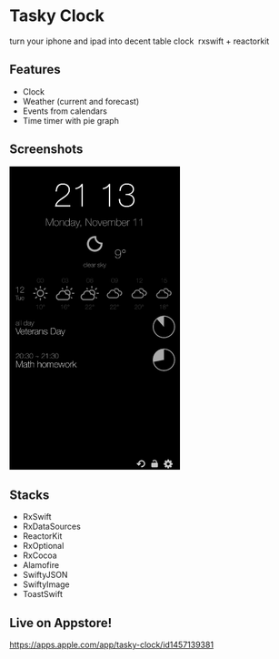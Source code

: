 # Tasky Clock
turn your iphone and ipad into decent table clock  rxswift + reactorkit

## Features
- Clock
- Weather (current and forecast)
- Events from calendars
- Time timer with pie graph

## Screenshots

<img src="screenshot1.png" alt="screenshot1" width="300" height="533" />

## Stacks

- RxSwift
- RxDataSources
- ReactorKit
- RxOptional
- RxCocoa
- Alamofire
- SwiftyJSON
- SwiftyImage
- ToastSwift

## Live on Appstore!
https://apps.apple.com/app/tasky-clock/id1457139381
